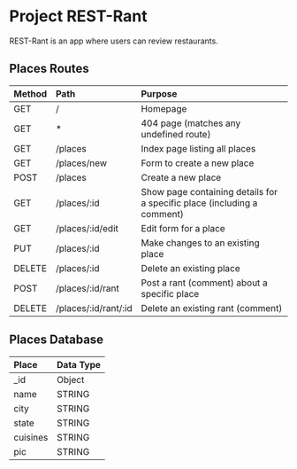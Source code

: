 
# Project REST-Rant

REST-Rant is an app where users can review restaurants.

## Places Routes
| Method | Path | Purpose |
| :--- | :--- | :--- |
| GET |  / | Homepage |
| GET |  * | 404 page (matches any undefined route) |
| GET |  /places | Index page listing all places |
| GET |  /places/new | Form to create a new place |
| POST |  /places | Create a new place |
| GET |  /places/:id | Show page containing details for a specific place (including a comment) |
| GET |  /places/:id/edit | Edit form for a place |
| PUT |  /places/:id | Make changes to an existing place |
| DELETE |  /places/:id | Delete an existing place |
| POST |  /places/:id/rant | Post a rant (comment) about a specific place |
| DELETE |  /places/:id/rant/:id | Delete an existing rant (comment) 

## Places Database
| Place | Data Type |
| :--- | :--- |
|  _id | Object |
|  name | STRING |
|  city | STRING |
|  state | STRING |
|  cuisines | STRING |
|  pic | STRING |
